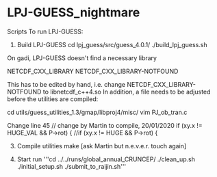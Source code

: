 # LPJ-GUESS_nightmare
Scripts
To run LPJ-GUESS:

1. Build LPJ-GUESS
cd lpj_guess/src/guess_4.0.1/
./build_lpj_guess.sh

On gadi, LPJ-GUESS doesn't find a necessary library

NETCDF_CXX_LIBRARY               NETCDF_CXX_LIBRARY-NOTFOUND

This has to be edited by hand, i.e. change NETCDF_CXX_LIBRARY-NOTFOUND to libnetcdf_c++4.so
In addition, a file needs to be adjusted before the utilities are compiled:

cd utils/guess_utilities_1.3/gmap/libproj4/misc/
vim PJ_ob_tran.c

Change line 45
// change by Martin to compile, 20/01/2020
if (xy.x != HUGE_VAL && P->rot) {
//if (xy.x != HUGE && P->rot) {

3. Compile utilities
make [ask Martin but n.e.v.e.r. touch again]

4. Start run
'''cd ../../runs/global_annual_CRUNCEP/
./clean_up.sh
./initial_setup.sh
./submit_to_raijin.sh'''
